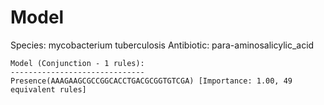 
# Model

Species: mycobacterium tuberculosis
Antibiotic: para-aminosalicylic_acid

```
Model (Conjunction - 1 rules):
------------------------------
Presence(AAAGAAGCGCCGGCACCTGACGCGGTGTCGA) [Importance: 1.00, 49 equivalent rules]

```


